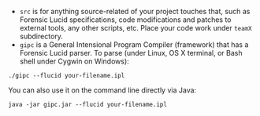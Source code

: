 * `src` is for anything source-related of your project touches that, such as Forensic Lucid specifications, code modifications and patches to external tools, any other scripts, etc. Place your code work under `teamX` subdirectory.
* `gipc` is a General Intensional Program Compiler (framework) that has a Forensic Lucid parser. To parse (under Linux, OS X terminal, or Bash shell under Cygwin on Windows):

```
./gipc --flucid your-filename.ipl
```

You can also use it on the command line directly via Java:

```
java -jar gipc.jar --flucid your-filename.ipl
```
